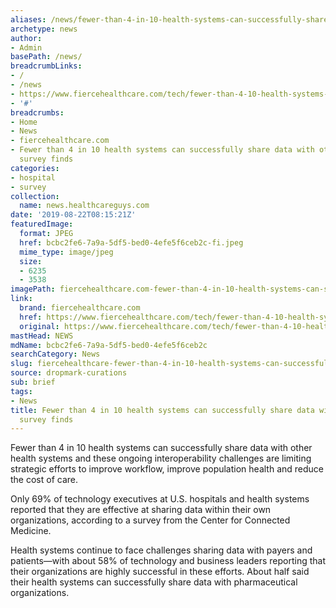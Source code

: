```yaml
---
aliases: /news/fewer-than-4-in-10-health-systems-can-successfully-share-data-with-other-hospitals-survey-finds
archetype: news
author:
- Admin
basePath: /news/
breadcrumbLinks:
- /
- /news
- https://www.fiercehealthcare.com/tech/fewer-than-4-10-health-systems-can-successfully-share-data-other-hospitals
- '#'
breadcrumbs:
- Home
- News
- fiercehealthcare.com
- Fewer than 4 in 10 health systems can successfully share data with other hospitals,
  survey finds
categories:
- hospital
- survey
collection:
  name: news.healthcareguys.com
date: '2019-08-22T08:15:21Z'
featuredImage:
  format: JPEG
  href: bcbc2fe6-7a9a-5df5-bed0-4efe5f6ceb2c-fi.jpeg
  mime_type: image/jpeg
  size:
  - 6235
  - 3538
imagePath: fiercehealthcare.com-fewer-than-4-in-10-health-systems-can-successfully-share-data-with-other-hospitals-survey-finds
link:
  brand: fiercehealthcare.com
  href: https://www.fiercehealthcare.com/tech/fewer-than-4-10-health-systems-can-successfully-share-data-other-hospitals
  original: https://www.fiercehealthcare.com/tech/fewer-than-4-10-health-systems-can-successfully-share-data-other-hospitals
mastHead: NEWS
mdName: bcbc2fe6-7a9a-5df5-bed0-4efe5f6ceb2c
searchCategory: News
slug: fiercehealthcare-fewer-than-4-in-10-health-systems-can-successfully-share-data-with-other-hospitals-survey-finds
source: dropmark-curations
sub: brief
tags:
- News
title: Fewer than 4 in 10 health systems can successfully share data with other hospitals,
  survey finds
---
```


Fewer than 4 in 10 health systems can successfully share data with other health systems and these ongoing interoperability challenges are limiting strategic efforts to improve workflow, improve population health and reduce the cost of care.

Only 69% of technology executives at U.S. hospitals and health systems reported that they are effective at sharing data within their own organizations, according to a survey from the Center for Connected Medicine.

Health systems continue to face challenges sharing data with payers and patients—with about 58% of technology and business leaders reporting that their organizations are highly successful in these efforts. About half said their health systems can successfully share data with pharmaceutical organizations.